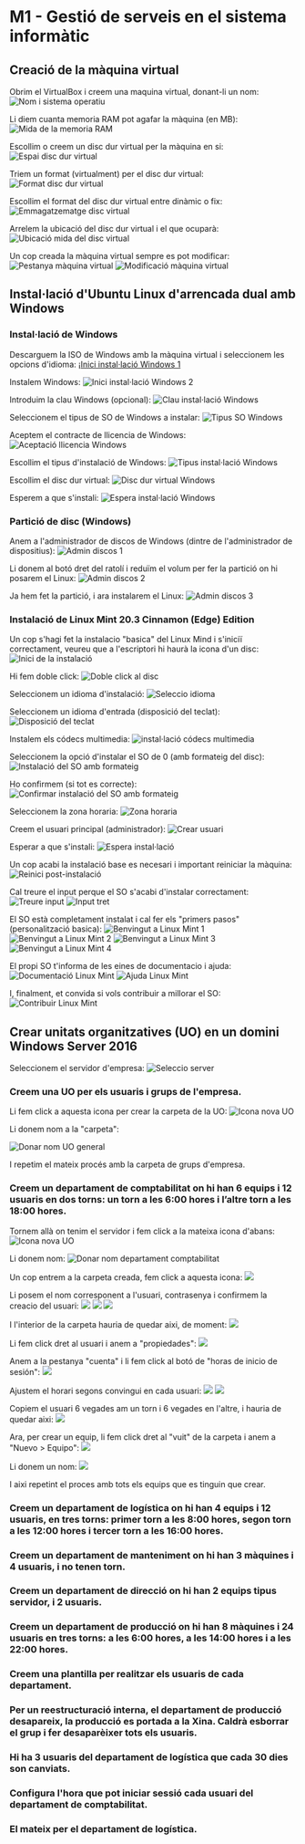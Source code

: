 # M1 - Gestió de serveis en el sistema informàtic

## Creació de la màquina virtual

Obrim el VirtualBox i creem una maquina virtual, donant-li un nom:
![Nom i sistema operatiu](https://github.com/JordaSegu/M1/blob/main/Instalacio%20dual%20Linux%20Windows/Captura%20de%202022-02-03%2015-17-18.png)

Li diem cuanta memoria RAM pot agafar la màquina (en MB):
![Mida de la memoria RAM](https://github.com/JordaSegu/M1/blob/main/Instalacio%20dual%20Linux%20Windows/Captura%20de%202022-02-03%2015-18-27.png)

Escollim o creem un disc dur virtual per la màquina en si:
![Espai disc dur virtual](https://github.com/JordaSegu/M1/blob/main/Instalacio%20dual%20Linux%20Windows/Captura%20de%202022-02-03%2015-18-47.png)

Triem un format (virtualment) per el disc dur virtual:
![Format disc dur virtual](https://github.com/JordaSegu/M1/blob/main/Instalacio%20dual%20Linux%20Windows/Captura%20de%202022-02-03%2015-19-12.png)

Escollim el format del disc dur virtual entre dinàmic o fix:
![Emmagatzematge disc virtual](https://github.com/JordaSegu/M1/blob/main/Instalacio%20dual%20Linux%20Windows/Captura%20de%202022-02-03%2015-19-26.png)

Arrelem la ubicació del disc dur virtual i el que ocuparà:
![Ubicació mida del disc virtual](https://github.com/JordaSegu/M1/blob/main/Instalacio%20dual%20Linux%20Windows/Captura%20de%202022-02-03%2015-19-38.png)

Un cop creada la màquina virtual sempre es pot modificar:
![Pestanya màquina virtual](https://github.com/JordaSegu/M1/blob/main/Instalacio%20dual%20Linux%20Windows/Captura%20de%202022-02-03%2015-25-30.png)
![Modificació màquina virtual](https://github.com/JordaSegu/M1/blob/main/Instalacio%20dual%20Linux%20Windows/Captura%20de%202022-02-03%2015-20-12.png)

## Instal·lació d'Ubuntu Linux d'arrencada dual amb Windows
### Instal·lació de Windows

Descarguem la ISO de Windows amb la màquina virtual i seleccionem les opcions d'idioma:
¡[Inici instal·lació Windows 1](https://github.com/JordaSegu/M1/blob/main/Instalacio%20dual%20Linux%20Windows/Captura%20de%202022-02-03%2015-38-50.png)

Instalem Windows:
![Inici instal·lació Windows 2](https://github.com/JordaSegu/M1/blob/main/Instalacio%20dual%20Linux%20Windows/Captura%20de%202022-02-03%2015-39-02.png)

Introduim la clau Windows (opcional):
![Clau instal·lació Windows](https://github.com/JordaSegu/M1/blob/main/Instalacio%20dual%20Linux%20Windows/Captura%20de%202022-02-03%2015-39-22.png)

Seleccionem el tipus de SO de Windows a instalar:
![Tipus SO Windows](https://github.com/JordaSegu/M1/blob/main/Instalacio%20dual%20Linux%20Windows/Captura%20de%202022-02-03%2015-39-36.png)

Aceptem el contracte de llicencia de Windows:
![Aceptació llicencia Windows](https://github.com/JordaSegu/M1/blob/main/Instalacio%20dual%20Linux%20Windows/Captura%20de%202022-02-03%2015-40-00.png)

Escollim el tipus d'instalació de Windows:
![Tipus instal·lació Windows](https://github.com/JordaSegu/M1/blob/main/Instalacio%20dual%20Linux%20Windows/Captura%20de%202022-02-03%2015-40-42.png)

Escollim el disc dur virtual:
![Disc dur virtual Windows](https://github.com/JordaSegu/M1/blob/main/Instalacio%20dual%20Linux%20Windows/Captura%20de%202022-02-03%2015-40-57.png)

Esperem a que s'instali:
![Espera instal·lació Windows](https://github.com/JordaSegu/M1/blob/main/Instalacio%20dual%20Linux%20Windows/Captura%20de%202022-02-03%2015-41-09.png)

### Partició de disc (Windows)

Anem a l'administrador de discos de Windows (dintre de l'administrador de dispositius):
![Admin discos 1](https://github.com/JordaSegu/M1/blob/main/Instalacio%20dual%20Linux%20Windows/Captura%20de%202022-02-03%2016-45-52.png)

Li donem al botó dret del ratolí i reduïm el volum per fer la partició on hi posarem el Linux:
![Admin discos 2](https://github.com/JordaSegu/M1/blob/main/Instalacio%20dual%20Linux%20Windows/Captura%20de%202022-02-03%2016-50-03.png)

Ja hem fet la partició, i ara instalarem el Linux:
![Admin discos 3](https://github.com/JordaSegu/M1/blob/main/Instalacio%20dual%20Linux%20Windows/Captura%20de%202022-02-03%2016-51-30.png)

### Instalació de Linux Mint 20.3 Cinnamon (Edge) Edition

Un cop s'hagi fet la instalacio "basica" del Linux Mind i s'iniciï correctament, veureu que a l'escriptori hi haurà la icona d'un disc:
![Inici de la instalació](https://github.com/JordaSegu/M1/blob/main/Instalacio%20Linux%20Mint/Captura%20de%202022-01-28%2017-00-42.png)

Hi fem doble click:
![Doble click al disc](https://github.com/JordaSegu/M1/blob/main/Instalacio%20Linux%20Mint/Captura%20de%202022-01-28%2017-02-04.png)

Seleccionem un idioma d'instalació:
![Seleccio idioma](https://github.com/JordaSegu/M1/blob/main/Instalacio%20Linux%20Mint/Captura%20de%202022-01-28%2017-02-29.png)

Seleccionem un idioma d'entrada (disposició del teclat):
![Disposició del teclat](https://github.com/JordaSegu/M1/blob/main/Instalacio%20Linux%20Mint/Captura%20de%202022-01-28%2017-02-44.png)

Instalem els códecs multimedia:
![instal·lació códecs multimedia](https://github.com/JordaSegu/M1/blob/main/Instalacio%20Linux%20Mint/Captura%20de%202022-01-28%2017-02-58.png)

Seleccionem la opció d'instalar el SO de 0 (amb formateig del disc):
![Instalació del SO amb formateig](https://github.com/JordaSegu/M1/blob/main/Instalacio%20Linux%20Mint/Captura%20de%202022-01-28%2017-03-19.png)

Ho confirmem (si tot es correcte):
![Confirmar instalació del SO amb formateig](https://github.com/JordaSegu/M1/blob/main/Instalacio%20Linux%20Mint/Captura%20de%202022-01-28%2017-03-33.png)

Seleccionem la zona horaria:
![Zona horaria](https://github.com/JordaSegu/M1/blob/main/Instalacio%20Linux%20Mint/Captura%20de%202022-01-28%2017-04-13.png)

Creem el usuari principal (administrador):
![Crear usuari](https://github.com/JordaSegu/M1/blob/main/Instalacio%20Linux%20Mint/Captura%20de%202022-01-28%2017-04-35.png)

Esperar a que s'instali:
![Espera instal·lació](https://github.com/JordaSegu/M1/blob/main/Instalacio%20Linux%20Mint/Captura%20de%202022-01-28%2017-06-06.png)

Un cop acabi la instalació base es necesari i important reiniciar la màquina:
![Reinici post-instalació](https://github.com/JordaSegu/M1/blob/main/Instalacio%20Linux%20Mint/Captura%20de%202022-01-28%2017-26-01.png)

Cal treure el input perque el SO s'acabi d'instalar correctament:
![Treure input](https://github.com/JordaSegu/M1/blob/main/Instalacio%20Linux%20Mint/Captura%20de%202022-01-28%2017-27-58.png)
![Input tret](https://github.com/JordaSegu/M1/blob/main/Instalacio%20Linux%20Mint/Captura%20de%202022-01-28%2017-28-22.png)

El SO està completament instalat i cal fer els "primers pasos" (personalització basica):
![Benvingut a Linux Mint 1](https://github.com/JordaSegu/M1/blob/main/Instalacio%20Linux%20Mint/Captura%20de%202022-01-28%2017-29-46.png)
![Benvingut a Linux Mint 2](https://github.com/JordaSegu/M1/blob/main/Instalacio%20Linux%20Mint/Captura%20de%202022-01-28%2017-30-05.png)
![Benvingut a Linux Mint 3](https://github.com/JordaSegu/M1/blob/main/Instalacio%20Linux%20Mint/Captura%20de%202022-01-28%2017-36-17.png)
![Benvingut a Linux Mint 4](https://github.com/JordaSegu/M1/blob/main/Instalacio%20Linux%20Mint/Captura%20de%202022-01-28%2017-36-26.png)

El propi SO t'informa de les eines de documentacio i ajuda:
![Documentació Linux Mint](https://github.com/JordaSegu/M1/blob/main/Instalacio%20Linux%20Mint/Captura%20de%202022-01-28%2017-36-33.png)
![Ajuda Linux Mint](https://github.com/JordaSegu/M1/blob/main/Instalacio%20Linux%20Mint/Captura%20de%202022-01-28%2017-36-42.png)

I, finalment, et convida si vols contribuir a millorar el SO:
![Contribuir Linux Mint](https://github.com/JordaSegu/M1/blob/main/Instalacio%20Linux%20Mint/Captura%20de%202022-01-28%2017-36-49.png)

## Crear unitats organitzatives (UO) en un domini Windows Server 2016
Seleccionem el servidor d'empresa:
![Seleccio server](https://github.com/JordaSegu/M1/blob/main/Crear%20UOs%20en%20un%20domini%20Windows%20Server%202016/Captura%20de%202022-04-21%2017-10-18.png)

### Creem una UO per els usuaris i grups de l'empresa.
Li fem click a aquesta icona per crear la carpeta de la UO:
![Icona nova UO](https://github.com/JordaSegu/M1/blob/main/Crear%20UOs%20en%20un%20domini%20Windows%20Server%202016/Captura%20de%202022-04-21%2017-11-13.png)

Li donem nom a la "carpeta":

![Donar nom UO general](https://github.com/JordaSegu/M1/blob/main/Crear%20UOs%20en%20un%20domini%20Windows%20Server%202016/Captura%20de%202022-04-21%2017-11-51.png)

I repetim el mateix procés amb la carpeta de grups d'empresa.

###  Creem un departament de comptabilitat on hi han 6 equips i 12 usuaris en dos torns: un torn a les 6:00 hores i l’altre torn a les 18:00 hores.
Tornem allà on tenim el servidor i fem click a la mateixa icona d'abans: 
![Icona nova UO](https://github.com/JordaSegu/M1/blob/main/Crear%20UOs%20en%20un%20domini%20Windows%20Server%202016/Captura%20de%202022-04-21%2017-11-13.png)

Li donem nom:
![Donar nom departament comptabilitat](https://github.com/JordaSegu/M1/blob/main/Crear%20UOs%20en%20un%20domini%20Windows%20Server%202016/Captura%20de%202022-04-21%2017-38-32.png)

Un cop entrem a la carpeta creada, fem click a aquesta icona:
![](https://github.com/JordaSegu/M1/blob/main/Crear%20UOs%20en%20un%20domini%20Windows%20Server%202016/Captura%20de%202022-04-21%2017-42-38.png)

Li posem el nom corresponent a l'usuari, contrasenya i confirmem la creacio del usuari:
![](https://github.com/JordaSegu/M1/blob/main/Crear%20UOs%20en%20un%20domini%20Windows%20Server%202016/Captura%20de%202022-04-21%2018-46-49.png)
![](https://github.com/JordaSegu/M1/blob/main/Crear%20UOs%20en%20un%20domini%20Windows%20Server%202016/Captura%20de%202022-04-21%2018-48-36.png)
![](https://github.com/JordaSegu/M1/blob/main/Crear%20UOs%20en%20un%20domini%20Windows%20Server%202016/Captura%20de%202022-04-21%2018-48-55.png)

I l'interior de la carpeta hauria de quedar aixi, de moment:
![](https://github.com/JordaSegu/M1/blob/main/Crear%20UOs%20en%20un%20domini%20Windows%20Server%202016/Captura%20de%202022-04-21%2018-50-50.png)

Li fem click dret al usuari i anem a "propiedades":
![](https://github.com/JordaSegu/M1/blob/main/Crear%20UOs%20en%20un%20domini%20Windows%20Server%202016/Captura%20de%202022-04-21%2019-01-53.png)

Anem a la pestanya "cuenta" i li fem click al botó de "horas de inicio de sesión":
![](https://github.com/JordaSegu/M1/blob/main/Crear%20UOs%20en%20un%20domini%20Windows%20Server%202016/Captura%20de%202022-04-21%2019-05-17.png)

Ajustem el horari segons convingui en cada usuari:
![](https://github.com/JordaSegu/M1/blob/main/Crear%20UOs%20en%20un%20domini%20Windows%20Server%202016/Captura%20de%202022-04-21%2019-06-59.png)
![](https://github.com/JordaSegu/M1/blob/main/Crear%20UOs%20en%20un%20domini%20Windows%20Server%202016/Captura%20de%202022-04-21%2019-08-14.png)

Copiem el usuari 6 vegades am un torn i 6 vegades en l'altre, i hauria de quedar aixi:
![](https://github.com/JordaSegu/M1/blob/main/Crear%20UOs%20en%20un%20domini%20Windows%20Server%202016/Captura%20de%202022-04-21%2019-17-10.png)

Ara, per crear un equip, li fem click dret al "vuit" de la carpeta i anem a "Nuevo > Equipo":
![](https://github.com/JordaSegu/M1/blob/main/Crear%20UOs%20en%20un%20domini%20Windows%20Server%202016/Captura%20de%202022-04-21%2019-25-36.png)

Li donem un nom:
![](https://github.com/JordaSegu/M1/blob/main/Crear%20UOs%20en%20un%20domini%20Windows%20Server%202016/Captura%20de%202022-04-21%2019-27-48.png)

I aixi repetint el proces amb tots els equips que es tinguin que crear.

###  Creem un departament de logística on hi han 4 equips i 12 usuaris, en tres torns: primer torn a les 8:00 hores, segon torn a les 12:00 hores i tercer torn a les 16:00 hores.

### Creem un departament de manteniment on hi han 3 màquines i 4 usuaris, i no tenen torn.

### Creem un departament de direcció on hi han 2 equips tipus servidor, i 2 usuaris.

### Creem un departament de producció on hi han 8 màquines i 24 usuaris en tres torns: a les 6:00 hores, a les 14:00 hores i a les 22:00 hores.

### Creem una plantilla per realitzar els usuaris de cada departament.

### Per un reestructuració interna, el departament de producció desapareix, la producció es portada a la Xina. Caldrà esborrar el grup i fer desaparèixer tots els usuaris.

### Hi ha 3 usuaris del departament de logística que cada 30 dies son canviats.

### Configura l'hora que pot iniciar sessió cada  usuari del departament de comptabilitat.

### El mateix per el departament de logística.

